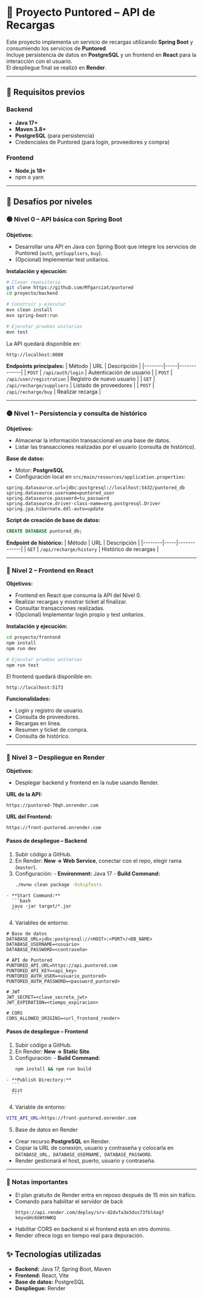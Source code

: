 # 📄 Proyecto Puntored – API de Recargas

Este proyecto implementa un servicio de recargas utilizando **Spring Boot** y consumiendo los servicios de **Puntored**.  
Incluye persistencia de datos en **PostgreSQL** y un frontend en **React** para la interacción con el usuario.  
El despliegue final se realizó en **Render**.

---

## 🚀 Requisitos previos
### Backend
- **Java 17+**
- **Maven 3.8+**
- **PostgreSQL** (para persistencia)
- Credenciales de Puntored (para login, proveedores y compra)

### Frontend
- **Node.js 18+**
- npm o yarn

---

## 📌 Desafíos por niveles

### 🟢 Nivel 0 – API básica con Spring Boot
**Objetivos:**
- Desarrollar una API en Java con Spring Boot que integre los servicios de Puntored (`auth`, `getSuppliers`, `buy`).
- (Opcional) Implementar test unitarios.

**Instalación y ejecución:**
```bash
# Clonar repositorio
git clone https://github.com/Mfgarciat/puntored
cd proyecto/backend

# Construir y ejecutar
mvn clean install
mvn spring-boot:run

# Ejecutar pruebas unitarias
mvn test
```
La API quedará disponible en:
```
http://localhost:8080
```

**Endpoints principales:**
| Método | URL | Descripción |
|--------|-----|-------------|
| `POST` | `/api/auth/login` | Autenticación de usuario |
| `POST` | `/api/user/registration` | Registro de nuevo usuario |
| `GET`  | `/api/recharge/suppliers` | Listado de proveedores |
| `POST` | `/api/recharge/buy` | Realizar recarga |

---

### 🟡 Nivel 1 – Persistencia y consulta de histórico
**Objetivos:**
- Almacenar la información transaccional en una base de datos.
- Listar las transacciones realizadas por el usuario (consulta de histórico).

**Base de datos:**
- Motor: **PostgreSQL**
- Configuración local en `src/main/resources/application.properties`:
```properties
spring.datasource.url=jdbc:postgresql://localhost:5432/puntored_db
spring.datasource.username=puntored_user
spring.datasource.password=tu_password
spring.datasource.driver-class-name=org.postgresql.Driver
spring.jpa.hibernate.ddl-auto=update
```

**Script de creación de base de datos:**
```sql
CREATE DATABASE puntored_db;
```

**Endpoint de histórico:**
| Método | URL | Descripción |
|--------|-----|-------------|
| `GET`  | `/api/recharge/history` | Histórico de recargas |

---

### 🔵 Nivel 2 – Frontend en React
**Objetivos:**
- Frontend en React que consuma la API del Nivel 0.
- Realizar recargas y mostrar ticket al finalizar.
- Consultar transacciones realizadas.
- (Opcional) Implementar login propio y test unitarios.

**Instalación y ejecución:**
```bash
cd proyecto/frontend
npm install
npm run dev

# Ejecutar pruebas unitarias
npm run test
```
El frontend quedará disponible en:
```
http://localhost:5173
```

**Funcionalidades:**
- Login y registro de usuario.
- Consulta de proveedores.
- Recargas en línea.
- Resumen y ticket de compra.
- Consulta de histórico.

---

### 🔴 Nivel 3 – Despliegue en Render
**Objetivos:**
- Desplegar backend y frontend en la nube usando Render.

**URL de la API:**
```
https://puntored-70qh.onrender.com
```

**URL del Frontend:**
```
https://front-puntored.onrender.com
```

#### Pasos de despliegue – Backend
  1. Subir código a GitHub.
  2. En Render: **New → Web Service**, conectar con el repo, elegir rama (`master`).
  3. Configuración:
    - **Environment:** Java 17
    - **Build Command:**
      ```bash
      ./mvnw clean package -DskipTests
      ```
    - **Start Command:**
      ```bash
      java -jar target/*.jar
      ```
  4. Variables de entorno:
  ```properties
  # Base de datos
  DATABASE_URL=jdbc:postgresql://<HOST>:<PORT>/<DB_NAME>
  DATABASE_USERNAME=<usuario>
  DATABASE_PASSWORD=<contraseña>

  # API de Puntored
  PUNTORED_API_URL=https://api.puntored.com
  PUNTORED_API_KEY=<api_key>
  PUNTORED_AUTH_USER=<usuario_puntored>
  PUNTORED_AUTH_PASSWORD=<password_puntored>

  # JWT
  JWT_SECRET=<clave_secreta_jwt>
  JWT_EXPIRATION=<tiempo_expiracion>

  # CORS
  CORS_ALLOWED_ORIGINS=<url_frontend_render>
  ```

  #### Pasos de despliegue – Frontend
  1. Subir código a GitHub.
  2. En Render: **New → Static Site**.
  3. Configuración:
    - **Build Command:**
      ```bash
      npm install && npm run build
      ```
    - **Publish Directory:**
      ```
      dist
      ```
  4. Variable de entorno:
  ```bash
  VITE_API_URL=https://front-puntored.onrender.com
  ```

  5. Base de datos en Render
  - Crear recurso **PostgreSQL** en Render.
  - Copiar la URL de conexión, usuario y contraseña y colocarla en `DATABASE_URL, DATABASE_USERNAME, DATABASE_PASSWORD`.
  - Render gestionará el host, puerto, usuario y contraseña.

  ---

  ### 📌 Notas importantes
  - El plan gratuito de Render entra en reposo después de 15 min sin tráfico.
  - Comando para habilitar el servidor de back
    ```
    https://api.render.com/deploy/srv-d2dvfa3e5dus73fbl4ag?key=GHc6GWtHWKQ
    ```
  - Habilitar CORS en backend si el frontend está en otro dominio.
  - Render ofrece logs en tiempo real para depuración.

## ✨ Tecnologías utilizadas
- **Backend:** Java 17, Spring Boot, Maven
- **Frontend:** React, Vite
- **Base de datos:** PostgreSQL
- **Despliegue:** Render

